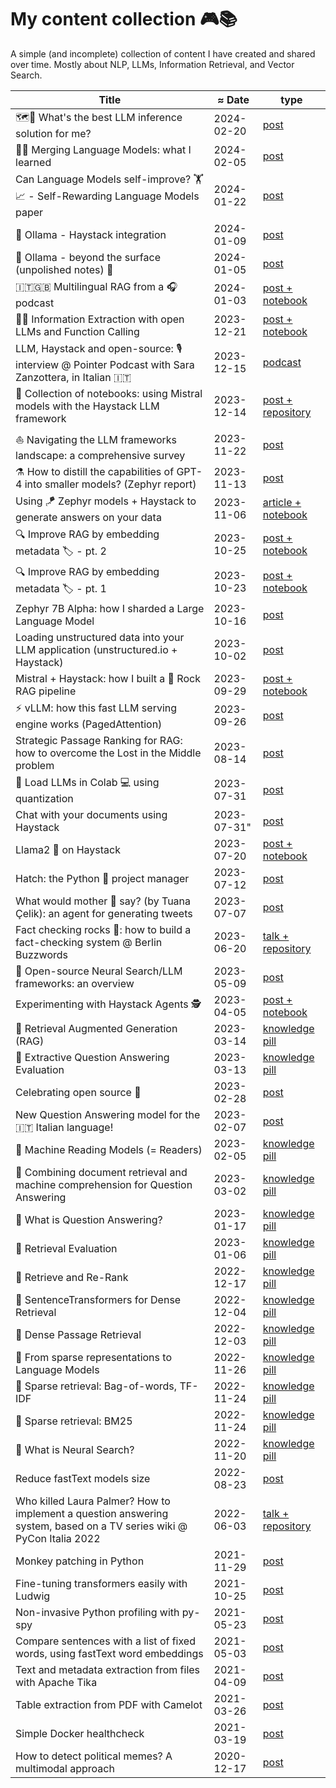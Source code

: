 
# My content collection 🎮📚

A simple (and incomplete) collection of content I have created and shared over time.
Mostly about NLP, LLMs, Information Retrieval, and Vector Search.

| Title  | ≈ Date | type |
|---|---|---|
| 🗺️🧭 What's the best LLM inference solution for me? | 2024-02-20 | [post](https://www.linkedin.com/posts/stefano-fiorucci_llm-largelanguagemodels-haystack-activity-7165624371682689025-wxPv) |
| 🧩🧩 Merging Language Models: what I learned | 2024-02-05 | [post](https://www.linkedin.com/posts/stefano-fiorucci_llm-nlp-neuralnetworks-activity-7160185533627785217-RCRF) |
| Can Language Models self-improve? 🏋️📈 - Self-Rewarding Language Models paper | 2024-01-22 | [post](https://www.linkedin.com/posts/stefano-fiorucci_largelanguagemodels-training-nlp-activity-7155109838581030912-WXsW) |
| 🦙 Ollama - Haystack integration | 2024-01-09 | [post](https://www.linkedin.com/posts/stefano-fiorucci_haystack-llm-rag-activity-7150444842001629186-xtQi) |
| 🦙 Ollama - beyond the surface (unpolished notes) 📝 | 2024-01-05 | [post](https://www.linkedin.com/posts/stefano-fiorucci_llm-docker-largelanguagemodels-activity-7148948677154299904-dh0L) |
| 🇮🇹🇬🇧 Multilingual RAG from a 🎧 podcast | 2024-01-03 | [post + notebook](https://www.linkedin.com/posts/stefano-fiorucci_haystack-llm-rag-activity-7148232270707937280-Pks_) |
| 🧪🦍 Information Extraction with open LLMs and Function Calling | 2023-12-21 | [post + notebook](https://www.linkedin.com/posts/stefano-fiorucci_haystack-opensource-largelanguagemodels-activity-7143511665278447618-OKLW) |
| LLM, Haystack and open-source: 🎙️ interview @ Pointer Podcast with Sara Zanzottera, in Italian 🇮🇹 | 2023-12-15 | [podcast](https://pointerpodcast.it/p/pointer183-haystack-creare-llm-applications-in-modo-facile-con-stefano-fiorucci-e-sara-zanzottera/) |
| 📌 Collection of notebooks: using Mistral models with the Haystack LLM framework | 2023-12-14 | [post + repository](https://www.linkedin.com/posts/stefano-fiorucci_mistral-haystack-rag-activity-7141116953464676352-ixkL) |
| ⛵ Navigating the LLM frameworks landscape: a comprehensive survey | 2023-11-22 | [post](https://www.linkedin.com/posts/stefano-fiorucci_haystack-llm-largelanguagemodels-activity-7133065998949134336-7tD5) |
| ⚗️ How to distill the capabilities of GPT-4 into smaller models? (Zephyr report) | 2023-11-13 | [post](https://www.linkedin.com/posts/stefano-fiorucci_llm-largelanguagemodels-nlp-activity-7129738807934885888-ADEX) |
| Using 🪁 Zephyr models + Haystack to generate answers on your data | 2023-11-06 | [article + notebook](https://haystack.deepset.ai/blog/guide-to-using-zephyr-with-haystack2) |
| 🔍 Improve RAG by embedding metadata 🏷️ - pt. 2 | 2023-10-25 | [post + notebook](https://www.linkedin.com/posts/stefano-fiorucci_haystack-rag-llm-activity-7122840453288243200-_lke) |
| 🔍 Improve RAG by embedding metadata 🏷️ - pt. 1 | 2023-10-23 | [post + notebook](https://www.linkedin.com/posts/stefano-fiorucci_haystack-rag-retrieval-activity-7122115430076362752-wC8S) |
| Zephyr 7B Alpha: how I sharded a Large Language Model | 2023-10-16 | [post](https://www.linkedin.com/posts/stefano-fiorucci_llm-transformers-nlp-activity-7119577200902742016-zIFK) |
| Loading unstructured data into your LLM application (unstructured.io + Haystack) | 2023-10-02 | [post](https://www.linkedin.com/posts/stefano-fiorucci_haystack-genai-rag-activity-7114631869022769152-veFw) |
| Mistral + Haystack: how I built a 🎸 Rock RAG pipeline | 2023-09-29 | [post + notebook](https://www.linkedin.com/posts/stefano-fiorucci_largelanguagemodels-haystack-rag-activity-7113416355495784448--uwy) |
| ⚡ vLLM: how this fast LLM serving engine works (PagedAttention) | 2023-09-26 | [post](https://www.linkedin.com/posts/stefano-fiorucci_llm-haystack-activity-7112336741725790208-cfZU) |
| Strategic Passage Ranking for RAG: how to overcome the Lost in the Middle problem | 2023-08-14 | [post](https://www.linkedin.com/posts/stefano-fiorucci_largelanguagemodels-llm-rag-activity-7096746266197467136-X9ES) |
| 🚀 Load LLMs in Colab 💻 using quantization | 2023-07-31 | [post](https://www.linkedin.com/posts/stefano-fiorucci_largelanguagemodels-transformers-llm-activity-7091672332808667136-3tzC) |
| Chat with your documents using Haystack | 2023-07-31" | [post](https://www.linkedin.com/posts/stefano-fiorucci_customizing-agent-to-chat-with-your-documents-activity-7089135617678204928-fA-Z) |
| Llama2 🦙 on Haystack | 2023-07-20 | [post + notebook](https://www.linkedin.com/posts/stefano-fiorucci_haystack-llm-nlp-activity-7087687068683792384-mM78) |
| Hatch: the Python 🐍 project manager | 2023-07-12 | [post](https://www.linkedin.com/posts/stefano-fiorucci_python-build-package-activity-7084787718517334016-p47v) |
| What would mother 👩 say? (by Tuana Çelik): an agent for generating tweets | 2023-07-07 | [post](https://www.linkedin.com/posts/stefano-fiorucci_ai-pokerface-musicinnovation-activity-7082968480899117056--EWx) |
| Fact checking rocks 🎸: how to build a fact-checking system @ Berlin Buzzwords | 2023-06-20 | [talk + repository](https://program.berlinbuzzwords.de/berlin-buzzwords-2023/talk/EAD8JD/) |
| 💊 Open-source Neural Search/LLM frameworks: an overview | 2023-05-09 | [post](https://www.linkedin.com/posts/stefano-fiorucci_neuralsearchpills-nlp-framework-activity-7061588121078894592-o_By) |
| Experimenting with Haystack Agents 🕵️ | 2023-04-05 | [post + notebook](https://www.linkedin.com/posts/stefano-fiorucci_haystack-nlp-llm-activity-7049266916162510848--zAL) |
| 💊 Retrieval Augmented Generation (RAG) | 2023-03-14 | [knowledge pill](https://github.com/anakin87/neural-search-pills/blob/main/pills/retrieval-based-answer-generation.md) |
| 💊 Extractive Question Answering Evaluation | 2023-03-13 | [knowledge pill](https://github.com/anakin87/neural-search-pills/blob/main/pills/extractive-qa-evaluation.md) |
| Celebrating open source 🥳 | 2023-02-28 | [post](https://www.linkedin.com/posts/stefano-fiorucci_haystack-opensource-opensourcesoftware-activity-7036236050792353792-alg1) |
| New Question Answering model for the 🇮🇹 Italian language! | 2023-02-07 | [post](https://www.linkedin.com/posts/stefano-fiorucci_nlp-language-training-activity-7028625685246013440-5JGd) |
| 💊 Machine Reading Models (= Readers) | 2023-02-05 | [knowledge pill](https://github.com/anakin87/neural-search-pills/blob/main/pills/reader.md) |
| 💊 Combining document retrieval and machine comprehension for Question Answering | 2023-03-02 | [knowledge pill](https://github.com/anakin87/neural-search-pills/blob/main/pills/machine-reading-at-scale.md) |
| 💊 What is Question Answering? | 2023-01-17 | [knowledge pill](https://github.com/anakin87/neural-search-pills/blob/main/pills/question-answering.md) |
| 💊 Retrieval Evaluation | 2023-01-06 | [knowledge pill](https://github.com/anakin87/neural-search-pills/blob/main/pills/retrieval-evaluation.md) |
| 💊 Retrieve and Re-Rank | 2022-12-17 | [knowledge pill](https://github.com/anakin87/neural-search-pills/blob/main/pills/retrieve-re-rank.md) |
| 💊 SentenceTransformers for Dense Retrieval | 2022-12-04 | [knowledge pill](https://github.com/anakin87/neural-search-pills/blob/main/pills/sbert.md) |
| 💊 Dense Passage Retrieval | 2022-12-03 | [knowledge pill](https://github.com/anakin87/neural-search-pills/blob/main/pills/dpr.md) |
| 💊 From sparse representations to Language Models | 2022-11-26 | [knowledge pill](https://github.com/anakin87/neural-search-pills/blob/main/pills/from-sparse-to-lm.md) |
| 💊 Sparse retrieval: Bag-of-words, TF-IDF | 2022-11-24 | [knowledge pill](https://github.com/anakin87/neural-search-pills/blob/main/pills/sparse-bow-tfidf.md) |
| 💊 Sparse retrieval: BM25 | 2022-11-24 | [knowledge pill]( https://github.com/anakin87/neural-search-pills/blob/main/pills/sparse-bm25.md) |
| 💊 What is Neural Search? | 2022-11-20 | [knowledge pill]( https://github.com/anakin87/neural-search-pills/blob/main/pills/neural-search.md) |
| Reduce fastText models size | 2022-08-23 | [post](https://www.linkedin.com/posts/stefano-fiorucci_nlp-naturallanguageprocessing-fasttext-activity-6967942179021287424-Bi3n) |
| Who killed Laura Palmer? How to implement a question answering system, based on a TV series wiki @ PyCon Italia 2022 | 2022-06-03 | [talk + repository](https://www.youtube.com/watch?v=V-c-qmDEJVg) |
| Monkey patching in Python | 2021-11-29 | [post](https://www.linkedin.com/posts/stefano-fiorucci_python-programming-softwaredevelopment-activity-6870985738616369152-sIKM) |
| Fine-tuning transformers easily with Ludwig | 2021-10-25 | [post](https://www.linkedin.com/posts/stefano-fiorucci_transformers-finetuning-bert-activity-6858357096589619200-PLlD) |
| Non-invasive Python profiling with py-spy | 2021-05-23 | [post](https://www.linkedin.com/posts/stefano-fiorucci_python-opensource-profiler-activity-6802265866495893504-r3sU) |
| Compare sentences with a list of fixed words, using fastText word embeddings | 2021-05-03 | [post](https://www.linkedin.com/posts/stefano-fiorucci_fasttext-wordembeddings-nlp-activity-6795034748768026624-dlG-) |
| Text and metadata extraction from files with Apache Tika | 2021-04-09 | [post](https://www.linkedin.com/posts/stefano-fiorucci_apache-tesseract-ocr-activity-6786239935272771584-QUKS) |
| Table extraction from PDF with Camelot | 2021-03-26 | [post](https://www.linkedin.com/posts/stefano-fiorucci_opensource-python-pandas-activity-6781216755462225920-lNen) |
| Simple Docker healthcheck | 2021-03-19 | [post](https://www.linkedin.com/posts/stefano-fiorucci_docker-activity-6778654169352957952-jexv) |
| How to detect political memes? A multimodal approach | 2020-12-17 | [post](https://www.linkedin.com/posts/stefano-fiorucci_evalita2020-evalita2020-machinelearning-activity-6745286347826720768-nhwO) |
